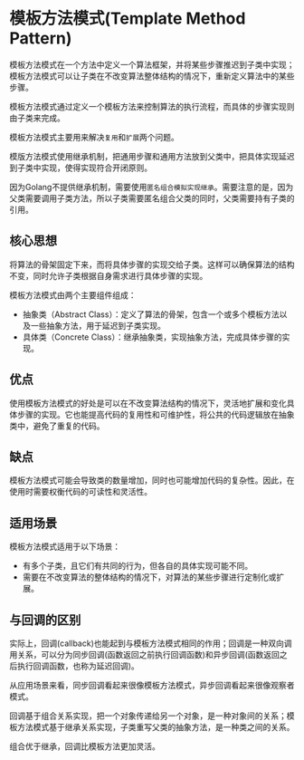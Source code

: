 # 模板方法模式(Template Method Pattern)

模板方法模式在一个方法中定义一个算法框架，并将某些步骤推迟到子类中实现；模板方法模式可以让子类在不改变算法整体结构的情况下，重新定义算法中的某些步骤。

模板方法模式通过定义一个模板方法来控制算法的执行流程，而具体的步骤实现则由子类来完成。

模板方法模式主要用来解决`复用`和`扩展`两个问题。

模版方法模式使用继承机制，把通用步骤和通用方法放到父类中，把具体实现延迟到子类中实现，使得实现符合开闭原则。

因为Golang不提供继承机制，需要使用`匿名组合模拟实现继承`。需要注意的是，因为父类需要调用子类方法，所以子类需要匿名组合父类的同时，父类需要持有子类的引用。

## 核心思想

将算法的骨架固定下来，而将具体步骤的实现交给子类。这样可以确保算法的结构不变，同时允许子类根据自身需求进行具体步骤的实现。

模板方法模式由两个主要组件组成：
- 抽象类（Abstract Class）：定义了算法的骨架，包含一个或多个模板方法以及一些抽象方法，用于延迟到子类实现。
- 具体类（Concrete Class）：继承抽象类，实现抽象方法，完成具体步骤的实现。

## 优点

使用模板方法模式的好处是可以在不改变算法结构的情况下，灵活地扩展和变化具体步骤的实现。它也能提高代码的复用性和可维护性，将公共的代码逻辑放在抽象类中，避免了重复的代码。

## 缺点

模板方法模式可能会导致类的数量增加，同时也可能增加代码的复杂性。因此，在使用时需要权衡代码的可读性和灵活性。

## 适用场景

模板方法模式适用于以下场景：
- 有多个子类，且它们有共同的行为，但各自的具体实现可能不同。
- 需要在不改变算法的整体结构的情况下，对算法的某些步骤进行定制化或扩展。

## 与回调的区别

实际上，回调(callback)也能起到与模板方法模式相同的作用；回调是一种双向调用关系，可以分为同步回调(函数返回之前执行回调函数)和异步回调(函数返回之后执行回调函数，也称为延迟回调)。

从应用场景来看，同步回调看起来很像模板方法模式，异步回调看起来很像观察者模式。

回调基于组合关系实现，把一个对象传递给另一个对象，是一种对象间的关系；模板方法模式基于继承关系实现，子类重写父类的抽象方法，是一种类之间的关系。

组合优于继承，回调比模板方法更加灵活。

